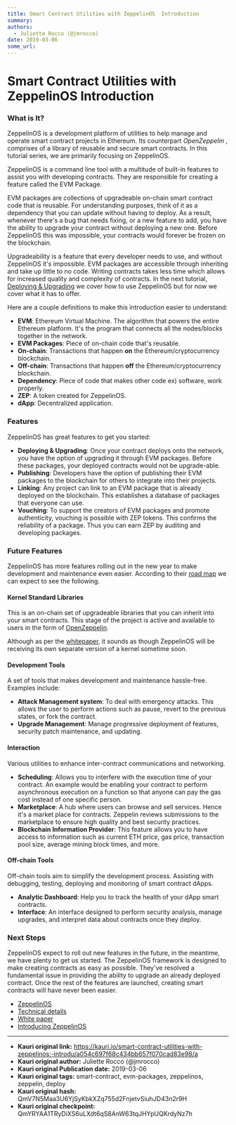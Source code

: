 ```yaml
---
title: Smart Contract Utilities with ZeppelinOS  Introduction
summary: 
authors:
  - Juliette Rocco (@jmrocco)
date: 2019-03-06
some_url: 
---
```


# Smart Contract Utilities with ZeppelinOS  Introduction


### What is It?

ZeppelinOS is a development platform of utilities to help manage and operate smart contract projects in Ethereum. Its counterpart _OpenZeppelin_ , comprises of a library of reusable and secure smart contracts. In this tutorial series, we are primarily focusing on ZeppelinOS.

ZeppelinOS is a command line tool with a multitude of built-in features to assist you with developing contracts. They are responsible for creating a feature called the EVM Package.

EVM packages are collections of upgradeable on-chain smart contract code that is reusable. For understanding purposes, think of it as a dependency that you can update without having to deploy. As a result, whenever there's a bug that needs fixing, or a new feature to add, you have the ability to upgrade your contract without deploying a new one. Before ZeppelinOS this was impossible, your contracts would forever be frozen on the blockchain.

Upgradeability is a feature that every developer needs to use, and without ZeppelinOS it's impossible. EVM packages are accessible through inheriting and take up little to no code. Writing contracts takes less time which allows for increased quality and complexity of contracts. In the next tutorial, [Deploying & Upgrading](#) we cover how to use ZeppelinOS but for now we cover what it has to offer.

Here are a couple definitions to make this introduction easier to understand:

- **EVM**: Ethereum Virtual Machine. The algorithm that powers the entire Ethereum platform. It's the program that connects all the nodes/blocks together in the network.
- **EVM Packages**: Piece of on-chain code that's reusable.
- **On-chain**: Transactions that happen **on** the Ethereum/cryptocurrency blockchain.
- **Off-chain**: Transactions that happen **off** the Ethereum/cryptocurrency blockchain.
- **Dependency**: Piece of code that makes other code ex) software, work properly.
- **ZEP**: A token created for ZeppelinOS.
- **dApp**: Decentralized application.

### Features

ZeppelinOS has great features to get you started:

- **Deploying & Upgrading**: Once your contract deploys onto the network, you have the option of upgrading it through EVM packages. Before these packages, your deployed contracts would not be upgrade-able.
- **Publishing**: Developers have the option of publishing their EVM packages to the blockchain for others to integrate into their projects.
- **Linking**: Any project can link to an EVM package that is already deployed on the blockchain. This establishes a database of packages that everyone can use.
- **Vouching**: To support the creators of EVM packages and promote authenticity, vouching is possible with ZEP tokens. This confirms the reliability of a package. Thus you can earn ZEP by auditing and developing packages.

### Future Features

ZeppelinOS has more features rolling out in the new year to make development and maintenance even easier. According to their [road map](https://blog.zeppelinos.org/zeppelinos-development-roadmap-pt-one/) we can expect to see the following.

#### Kernel Standard Libraries

This is an on-chain set of upgradeable libraries that you can inherit into your smart contracts. This stage of the project is active and available to users in the form of [OpenZeppelin](https://openzeppelin.org/).

Although as per the [whitepaper](https://zeppelinos.org/zeppelin_os_whitepaper.pdf), it sounds as though ZeppelinOS will be receiving its own separate version of a kernel sometime soon.

#### Development Tools

A set of tools that makes development and maintenance hassle-free. Examples include:

- **Attack Management system**: To deal with emergency attacks. This allows the user to perform actions such as pause, revert to the previous states, or fork the contract.
- **Upgrade Management**: Manage progressive deployment of features, security patch maintenance, and updating.

#### Interaction

Various utilities to enhance inter-contract communications and networking.

- **Scheduling**: Allows you to interfere with the execution time of your contract. An example would be enabling your contract to perform asynchronous execution on a function so that anyone can pay the gas cost instead of one specific person.
- **Marketplace**: A hub where users can browse and sell services. Hence it's a market place for contracts. Zeppelin reviews submissions to the marketplace to ensure high quality and best security practices.
- **Blockchain Information Provider**: This feature allows you to have access to information such as current ETH price, gas price, transaction pool size, average mining block times, and more.

#### Off-chain Tools

Off-chain tools aim to simplify the development process. Assisting with debugging, testing, deploying and monitoring of smart contract dApps.

- **Analytic Dashboard**: Help you to track the health of your dApp smart contracts.
- **Interface**: An interface designed to perform security analysis, manage upgrades, and interpret data about contracts once they deploy.

### Next Steps

ZeppelinOS expect to roll out new features in the future, in the meantime, we have plenty to get us started. The ZeppelinOS framework is designed to make creating contracts as easy as possible. They've resolved a fundamental issue in providing the ability to upgrade an already deployed contract. Once the rest of the features are launched, creating smart contracts will have never been easier.

- [ZeppelinOS](https://zeppelinos.org/)
- [Technical details](https://blog.zeppelin.solutions/technical-details-of-zeppelinos-d3cf4da591f7)
- [White paper](https://zeppelinos.org/zeppelin_os_whitepaper.pdf)
- [Introducing ZeppelinOS](https://blog.zeppelin.solutions/introducing-zeppelinos-the-operating-system-for-smart-contract-applications-82b042514aa8)


---

- **Kauri original link:** https://kauri.io/smart-contract-utilities-with-zeppelinos:-introdu/a054c697f68c434bb657f070cad83e98/a
- **Kauri original author:** Juliette Rocco (@jmrocco)
- **Kauri original Publication date:** 2019-03-06
- **Kauri original tags:** smart-contract, evm-packages, zeppelinos, zeppelin, deploy
- **Kauri original hash:** QmV7N5Maa3U6YjSyKbkXZq755d2FnjetvSiuhJD43n2r9H
- **Kauri original checkpoint:** QmYRYAA1TRyDiXS6uLXdt6qS8AnW63tqJHYpUQKrdyNz7h




